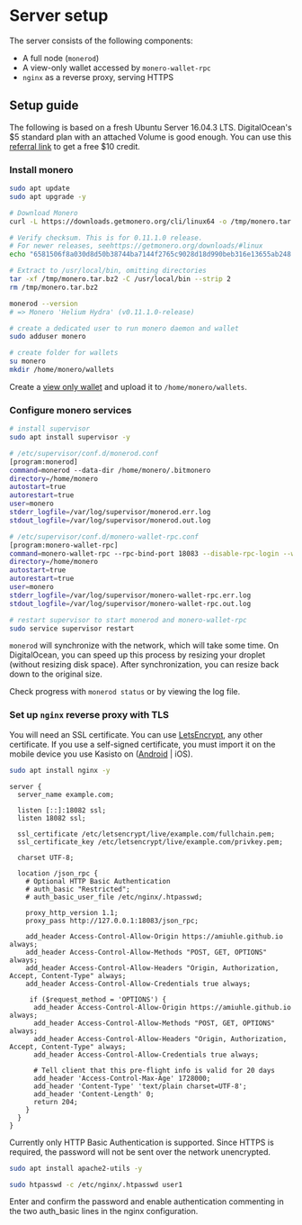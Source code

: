 # Server setup

The server consists of the following components:

* A full node (`monerod`)
* A view-only wallet accessed by `monero-wallet-rpc`
* `nginx` as a reverse proxy, serving HTTPS

## Setup guide

The following is based on a fresh Ubuntu Server 16.04.3 LTS. DigitalOcean's $5 standard plan with an attached Volume is good enough. You can use this [referral link](https://m.do.co/c/657f0844d1ed) to get a free $10 credit.

### Install monero

```bash
sudo apt update
sudo apt upgrade -y

# Download Monero
curl -L https://downloads.getmonero.org/cli/linux64 -o /tmp/monero.tar.bz2

# Verify checksum. This is for 0.11.1.0 release.
# For newer releases, seehttps://getmonero.org/downloads/#linux
echo "6581506f8a030d8d50b38744ba7144f2765c9028d18d990beb316e13655ab248 /tmp/monero.tar.bz2" | sha256sum -c

# Extract to /usr/local/bin, omitting directories
tar -xf /tmp/monero.tar.bz2 -C /usr/local/bin --strip 2
rm /tmp/monero.tar.bz2

monerod --version
# => Monero 'Helium Hydra' (v0.11.1.0-release)

# create a dedicated user to run monero daemon and wallet
sudo adduser monero

# create folder for wallets
su monero
mkdir /home/monero/wallets
```

Create a [view only wallet](https://getmonero.org/resources/user-guides/view_only.html) and upload it to `/home/monero/wallets`.

### Configure monero services

```bash
# install supervisor
sudo apt install supervisor -y

# /etc/supervisor/conf.d/monerod.conf
[program:monerod]
command=monerod --data-dir /home/monero/.bitmonero
directory=/home/monero
autostart=true
autorestart=true
user=monero
stderr_logfile=/var/log/supervisor/monerod.err.log
stdout_logfile=/var/log/supervisor/monerod.out.log

# /etc/supervisor/conf.d/monero-wallet-rpc.conf
[program:monero-wallet-rpc]
command=monero-wallet-rpc --rpc-bind-port 18083 --disable-rpc-login --wallet-file /home/monero/wallets/wallet-name --password ''
directory=/home/monero
autostart=true
autorestart=true
user=monero
stderr_logfile=/var/log/supervisor/monero-wallet-rpc.err.log
stdout_logfile=/var/log/supervisor/monero-wallet-rpc.out.log

# restart supervisor to start monerod and monero-wallet-rpc
sudo service supervisor restart
```

`monerod` will synchronize with the network, which will take some time. On DigitalOcean, you can speed up this process by resizing your droplet (without resizing disk space). After synchronization, you can resize back down to the original size.

Check progress with `monerod status` or by viewing the log file.

### Set up `nginx` reverse proxy with TLS

You will need an SSL certificate. You can use [LetsEncrypt](https://letsencrypt.org/), any other certificate. If you use a self-signed certificate, you must import it on the mobile device you use Kasisto on ([Android](https://coderwall.com/p/wv6fpq/add-self-signed-ssl-certificate-to-android-for-browsing) | iOS).

```bash
sudo apt install nginx -y
```

```nginx
server {
  server_name example.com;

  listen [::]:18082 ssl;
  listen 18082 ssl;

  ssl_certificate /etc/letsencrypt/live/example.com/fullchain.pem;
  ssl_certificate_key /etc/letsencrypt/live/example.com/privkey.pem;

  charset UTF-8;

  location /json_rpc {
    # Optional HTTP Basic Authentication
    # auth_basic "Restricted";
    # auth_basic_user_file /etc/nginx/.htpasswd;

    proxy_http_version 1.1;
    proxy_pass http://127.0.0.1:18083/json_rpc;

    add_header Access-Control-Allow-Origin https://amiuhle.github.io always;
    add_header Access-Control-Allow-Methods "POST, GET, OPTIONS" always;
    add_header Access-Control-Allow-Headers "Origin, Authorization, Accept, Content-Type" always;
    add_header Access-Control-Allow-Credentials true always;

     if ($request_method = 'OPTIONS') {
      add_header Access-Control-Allow-Origin https://amiuhle.github.io always;
      add_header Access-Control-Allow-Methods "POST, GET, OPTIONS" always;
      add_header Access-Control-Allow-Headers "Origin, Authorization, Accept, Content-Type" always;
      add_header Access-Control-Allow-Credentials true always;

      # Tell client that this pre-flight info is valid for 20 days
      add_header 'Access-Control-Max-Age' 1728000;
      add_header 'Content-Type' 'text/plain charset=UTF-8';
      add_header 'Content-Length' 0;
      return 204;
    }
  }
}
```

Currently only HTTP Basic Authentication is supported. Since HTTPS is required, the password will not be sent over the network unencrypted.

```bash
sudo apt install apache2-utils -y

sudo htpasswd -c /etc/nginx/.htpasswd user1
```

Enter and confirm the password and enable authentication commenting in the two auth_basic lines in the nginx configuration.
